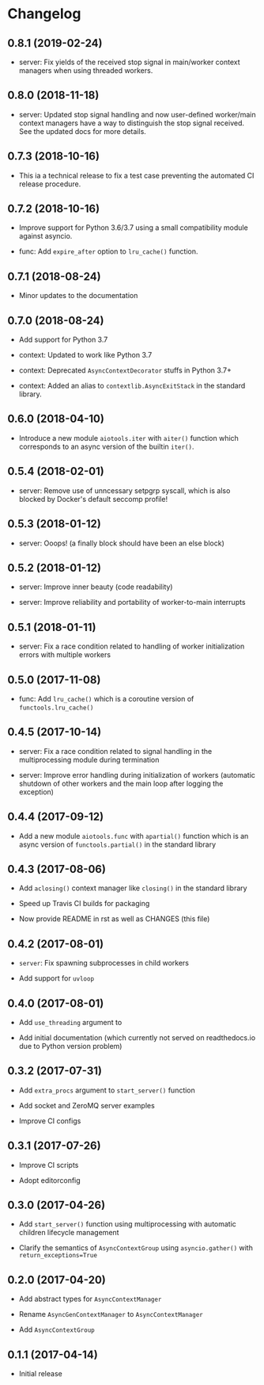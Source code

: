 Changelog
=========

0.8.1 (2019-02-24)
------------------

- server: Fix yields of the received stop signal in main/worker context managers
  when using threaded workers.

0.8.0 (2018-11-18)
------------------

- server: Updated stop signal handling and now user-defined worker/main context
  managers have a way to distinguish the stop signal received.  See the updated
  docs for more details.

0.7.3 (2018-10-16)
------------------

- This ia a technical release to fix a test case preventing the automated CI
  release procedure.

0.7.2 (2018-10-16)
------------------

- Improve support for Python 3.6/3.7 using a small compatibility module against asyncio.

- func: Add `expire_after` option to `lru_cache()` function.

0.7.1 (2018-08-24)
------------------

- Minor updates to the documentation

0.7.0 (2018-08-24)
------------------

- Add support for Python 3.7

- context: Updated to work like Python 3.7

- context: Deprecated `AsyncContextDecorator` stuffs in Python 3.7+

- context: Added an alias to `contextlib.AsyncExitStack` in the standard library.

0.6.0 (2018-04-10)
------------------

- Introduce a new module `aiotools.iter` with `aiter()` function which
  corresponds to an async version of the builtin `iter()`.

0.5.4 (2018-02-01)
------------------

- server: Remove use of unncessary setpgrp syscall, which is also blocked by
  Docker's default seccomp profile!

0.5.3 (2018-01-12)
------------------

- server: Ooops! (a finally block should have been an else block)

0.5.2 (2018-01-12)
------------------

- server: Improve inner beauty (code readability)

- server: Improve reliability and portability of worker-to-main interrupts

0.5.1 (2018-01-11)
------------------

- server: Fix a race condition related to handling of worker
  initialization errors with multiple workers

0.5.0 (2017-11-08)
------------------

- func: Add `lru_cache()` which is a coroutine version of
  `functools.lru_cache()`

0.4.5 (2017-10-14)
------------------

- server: Fix a race condition related to signal handling in the
  multiprocessing module during termination

- server: Improve error handling during initialization of workers
  (automatic shutdown of other workers and the main loop after
  logging the exception)

0.4.4 (2017-09-12)
------------------

- Add a new module `aiotools.func` with `apartial()` function which is an
  async version of `functools.partial()` in the standard library

0.4.3 (2017-08-06)
------------------

- Add `aclosing()` context manager like `closing()` in the standard library

- Speed up Travis CI builds for packaging

- Now provide README in rst as well as CHANGES (this file)

0.4.2 (2017-08-01)
------------------

- `server`: Fix spawning subprocesses in child workers

- Add support for `uvloop`

0.4.0 (2017-08-01)
------------------

- Add `use_threading` argument to 

- Add initial documentation (which currently not served
  on readthedocs.io due to Python version problem)

0.3.2 (2017-07-31)
------------------

- Add `extra_procs` argument to `start_server()` function

- Add socket and ZeroMQ server examples

- Improve CI configs

0.3.1 (2017-07-26)
------------------

- Improve CI scripts

- Adopt editorconfig

0.3.0 (2017-04-26)
------------------

- Add `start_server()` function using multiprocessing
  with automatic children lifecycle management

- Clarify the semantics of `AsyncContextGroup` using
  `asyncio.gather()` with `return_exceptions=True`

0.2.0 (2017-04-20)
------------------

- Add abstract types for `AsyncContextManager`

- Rename `AsyncGenContextManager` to `AsyncContextManager`

- Add `AsyncContextGroup`

0.1.1 (2017-04-14)
------------------

- Initial release
